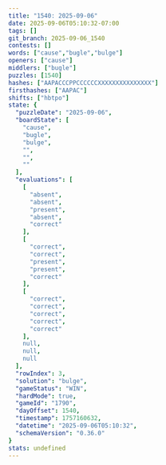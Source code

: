 ```yaml
---
title: "1540: 2025-09-06"
date: 2025-09-06T05:10:32-07:00
tags: []
git_branch: 2025-09-06_1540
contests: []
words: ["cause","bugle","bulge"]
openers: ["cause"]
middlers: ["bugle"]
puzzles: [1540]
hashes: ["AAPACCCPPCCCCCCXXXXXXXXXXXXXXX"]
firsthashes: ["AAPAC"]
shifts: ["hbtpo"]
state: {
  "puzzleDate": "2025-09-06",
  "boardState": [
    "cause",
    "bugle",
    "bulge",
    "",
    "",
    ""
  ],
  "evaluations": [
    [
      "absent",
      "absent",
      "present",
      "absent",
      "correct"
    ],
    [
      "correct",
      "correct",
      "present",
      "present",
      "correct"
    ],
    [
      "correct",
      "correct",
      "correct",
      "correct",
      "correct"
    ],
    null,
    null,
    null
  ],
  "rowIndex": 3,
  "solution": "bulge",
  "gameStatus": "WIN",
  "hardMode": true,
  "gameId": "1790",
  "dayOffset": 1540,
  "timestamp": 1757160632,
  "datetime": "2025-09-06T05:10:32",
  "schemaVersion": "0.36.0"
}
stats: undefined
---
```

<!-- more -->
